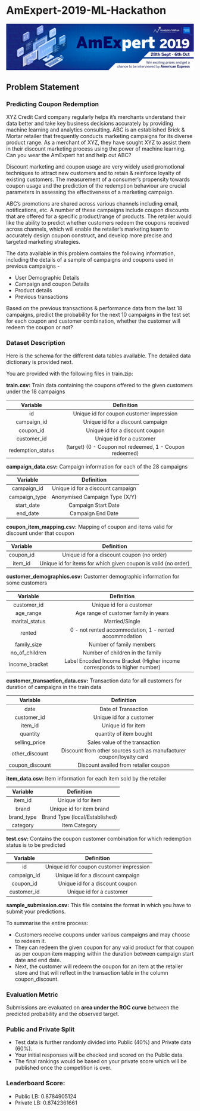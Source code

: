 # AmExpert-2019-ML-Hackathon

![AmExpert Hackathon top](https://github.com/vibhor98/AmExpert-2019-ML-Hackathon/blob/master/Screenshot%202019-10-09%20at%205.36.03%20PM.png)

## Problem Statement

### Predicting Coupon Redemption

XYZ Credit Card company regularly helps it’s merchants understand their data better and take key business decisions accurately by providing machine learning and analytics consulting. ABC is an established Brick & Mortar retailer that frequently conducts marketing campaigns for its diverse product range. As a merchant of XYZ, they have sought XYZ to assist them in their discount marketing process using the power of machine learning. Can you wear the AmExpert hat and help out ABC?

Discount marketing and coupon usage are very widely used promotional techniques to attract new customers and to retain & reinforce loyalty of existing customers. The measurement of a consumer’s propensity towards coupon usage and the prediction of the redemption behaviour are crucial parameters in assessing the effectiveness of a marketing campaign.

ABC’s promotions are shared across various channels including email, notifications, etc. A number of these campaigns include coupon discounts that are offered for a specific product/range of products. The retailer would like the ability to predict whether customers redeem the coupons received across channels, which will enable the retailer’s marketing team to accurately design coupon construct, and develop more precise and targeted marketing strategies.

The data available in this problem contains the following information, including the details of a sample of campaigns and coupons used in previous campaigns -
* User Demographic Details
* Campaign and coupon Details
* Product details
* Previous transactions

Based on the previous transactions & performance data from the last 18 campaigns, predict the probability for the next 10 campaigns in the test set for each coupon and customer combination, whether the customer will redeem the coupon or not?

### Dataset Description

Here is the schema for the different data tables available. The detailed data dictionary is provided next.

You are provided with the following files in train.zip:

**train.csv:** Train data containing the coupons offered to the given customers under the 18 campaigns

| Variable | Definition |
| :------: | :--------: |
| id | Unique id for coupon customer impression |
| campaign_id	| Unique id for a discount campaign |
| coupon_id	| Unique id for a discount coupon |
| customer_id	| Unique id for a customer |
| redemption_status	| (target) (0 - Coupon not redeemed, 1 - Coupon redeemed) |

**campaign_data.csv:** Campaign information for each of the 28 campaigns

| Variable | Definition |
| :------: | :--------: |
| campaign_id	| Unique id for a discount campaign |
| campaign_type	| Anonymised Campaign Type (X/Y) |
| start_date | Campaign Start Date |
| end_date | Campaign End Date |

**coupon_item_mapping.csv:** Mapping of coupon and items valid for discount under that coupon

| Variable | Definition |
| :------: | :--------: |
| coupon_id	| Unique id for a discount coupon (no order) |
| item_id	| Unique id for items for which given coupon is valid (no order) |

**customer_demographics.csv:** Customer demographic information for some customers

| Variable | Definition |
| :------: | :--------: |
| customer_id	| Unique id for a customer |
| age_range	| Age range of customer family in years |
| marital_status	| Married/Single |
| rented	| 0 - not rented accommodation, 1 - rented accommodation |
| family_size	| Number of family members |
| no_of_children	| Number of children in the family |
| income_bracket	| Label Encoded Income Bracket (Higher income corresponds to higher number) |

**customer_transaction_data.csv:** Transaction data for all customers for duration of campaigns in the train data

| Variable | Definition |
| :------: | :--------: |
| date | Date of Transaction |
| customer_id	| Unique id for a customer |
| item_id	| Unique id for item |
| quantity | quantity of item bought |
| selling_price	| Sales value of the transaction |
| other_discount | Discount from other sources such as manufacturer coupon/loyalty card |
| coupon_discount	| Discount availed from retailer coupon |

**item_data.csv:** Item information for each item sold by the retailer

| Variable | Definition |
| :------: | :--------: |
| item_id	| Unique id for item |
| brand	| Unique id for item brand |
| brand_type | Brand Type (local/Established) |
| category | Item Category |

**test.csv:** Contains the coupon customer combination for which redemption status is to be predicted

| Variable | Definition |
| :------: | :--------: |
| id | Unique id for coupon customer impression |
| campaign_id	| Unique id for a discount campaign |
| coupon_id	| Unique id for a discount coupon |
| customer_id	| Unique id for a customer |

**sample_submission.csv:** This file contains the format in which you have to submit your predictions.

To summarise the entire process:

* Customers receive coupons under various campaigns and may choose to redeem it.
* They can redeem the given coupon for any valid product for that coupon as per coupon item mapping within the duration between campaign start date and end date.
* Next, the customer will redeem the coupon for an item at the retailer store and that will reflect in the transaction table in the column coupon_discount.

### Evaluation Metric

Submissions are evaluated on **area under the ROC curve** between the predicted probability and the observed target.

### Public and Private Split

* Test data is further randomly divided into Public (40%) and Private data (60%).
* Your initial responses will be checked and scored on the Public data.
* The final rankings would be based on your private score which will be published once the competition is over.

### Leaderboard Score:

* Public LB:  0.8784905124
* Private LB: 0.8742361661 
